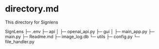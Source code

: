 # directory.md
This directory for Signlens

SignLens
├─ .env
├─ api
│  ├─ openai_api.py
├─ gui
│  ├─ main_app.py
├─ main.py
├─ Readme.md
├─ image_log.db
└─ utils
   ├─ config.py
   └─ file_handler.py